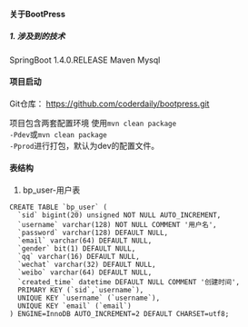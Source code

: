 #### 关于BootPress
##### 1. 涉及到的技术
SpringBoot 1.4.0.RELEASE
Maven
Mysql

#### 项目启动

Git仓库：
https://github.com/coderdaily/bootpress.git

项目包含两套配置环境
使用<code>mvn clean package -Pdev</code>或<code>mvn clean package -Pprod</code>进行打包，默认为dev的配置文件。


#### 表结构

1. bp_user-用户表

```
CREATE TABLE `bp_user` (
  `sid` bigint(20) unsigned NOT NULL AUTO_INCREMENT,
  `username` varchar(128) NOT NULL COMMENT '用户名',
  `password` varchar(128) DEFAULT NULL,
  `email` varchar(64) DEFAULT NULL,
  `gender` bit(1) DEFAULT NULL,
  `qq` varchar(16) DEFAULT NULL,
  `wechat` varchar(32) DEFAULT NULL,
  `weibo` varchar(64) DEFAULT NULL,
  `created_time` datetime DEFAULT NULL COMMENT '创建时间',
  PRIMARY KEY (`sid`,`username`),
  UNIQUE KEY `username` (`username`),
  UNIQUE KEY `email` (`email`)
) ENGINE=InnoDB AUTO_INCREMENT=2 DEFAULT CHARSET=utf8;


```
